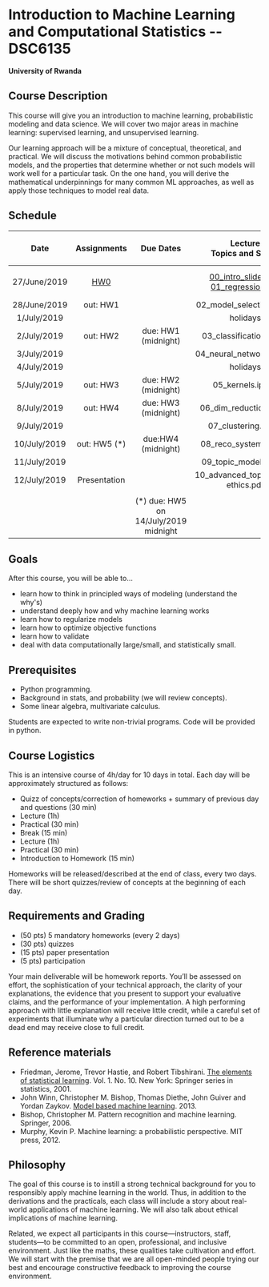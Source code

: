 # Introduction to Machine Learning and Computational Statistics -- DSC6135

**University of Rwanda**

## Course Description

This course will give you an introduction to machine learning, probabilistic modeling and data science. We will cover two major areas in machine learning: supervised learning, and unsupervised learning.

Our learning approach will be a mixture of conceptual, theoretical, and practical. We will discuss the motivations behind common probabilistic models, and the properties that determine whether or not such models will work well for a particular task. On the one hand, you will derive the mathematical underpinnings for many common ML approaches, as well as apply those techniques to model real data.

## Schedule

|  **Date** | **Assignments** | **Due Dates** | **Lecture<br/>Topics and Slides** | **Practicals, Readings, and Demos** | **Supplemental** |
| :---: | :---: | :---: | :---: | :---: | :---: |
|  27/June/2019 | [HW0](hw/hw0.md) |  | [00_intro_slides.pdf](slides/00_intro_slides.pdf) [01_regression.pdf](slides/01_regression.pdf) |  | [intro_numpy.ipynb](supplementary/intro_numpy.ipynb) ([web](supplementary/intro_numpy/intro_numpy.md)) [00_review_notes.pdf](slides/00_review_notes.pdf) |
|  28/June/2019 | out: HW1 |  | 02_model_selection.ipynb | git_tutorial.pdf | [learngitbranching.js.org/](https://learngitbranching.js.org/) |
|  1/July/2019 |  |  | holidays |  |  |
|  2/July/2019 | out: HW2 | due: HW1 (midnight) | 03_classification.ipynb |  |  |
|  3/July/2019 |  |  | 04_neural_networks.ipynb |  |  |
|  4/July/2019 |  |  | holidays |  |  |
|  5/July/2019 | out: HW3 | due: HW2 (midnight) | 05_kernels.ipynb |  |  |
|  8/July/2019 | out: HW4 | due: HW3 (midnight) | 06_dim_reduction.ipynb |  |  |
|  9/July/2019 |  |  | 07_clustering.ipynb |  |  |
|  10/July/2019 | out: HW5 (*) | due:HW4 (midnight) | 08_reco_systems.ipynb |  |  |
|  11/July/2019 |  |  | 09_topic_models.ipynb |  |  |
|  12/July/2019 | Presentation |  | 10_advanced_topics.ipynb ethics.pdf |  |  |
|   |  |  |  |  |  |
|   |  | (*) due: HW5 on 14/July/2019 midnight |  |  |  |



## Goals
After this course, you will be able to...

- learn how to think in principled ways of modeling (understand the why's)
- understand deeply how and why machine learning works
- learn how to regularize models
- learn how to optimize objective functions
- learn how to validate
- deal with data computationally large/small, and statistically small.

## Prerequisites

- Python programming.
- Background in stats, and probability (we will review concepts).
- Some linear algebra, multivariate calculus.

Students are expected to write non-trivial programs. Code will be provided in python.


## Course Logistics

This is an intensive course of 4h/day for 10 days in total. Each day will be approximately structured as follows:

* Quizz of concepts/correction of homeworks + summary of previous day and questions (30 min)
* Lecture (1h)
* Practical (30 min)
* Break (15 min)
* Lecture (1h)
* Practical (30 min)
* Introduction to Homework (15 min)


Homeworks will be released/described at the end of class, every two days.
There will be short quizzes/review of concepts at the beginning of each day.


## Requirements and Grading

- (50 pts) 5 mandatory homeworks (every 2 days)
- (30 pts) quizzes
- (15 pts) paper presentation
- (5 pts) participation

Your main deliverable will be homework reports. You’ll be assessed on effort, the sophistication of your technical approach, the clarity of your explanations, the evidence that you present to support your evaluative claims, and the performance of your implementation. A high performing approach with little explanation will receive little credit, while a careful set of experiments that illuminate why a particular direction turned out to be a dead end may
receive close to full credit.


## Reference materials

- Friedman, Jerome, Trevor Hastie, and Robert Tibshirani. [The elements of statistical learning](https://web.stanford.edu/~hastie/ElemStatLearn/). Vol. 1. No. 10. New York: Springer series in statistics, 2001.
- John Winn, Christopher M. Bishop, Thomas Diethe, John Guiver and Yordan Zaykov. [Model based machine learning](http://www.mbmlbook.com). 2013.
- Bishop, Christopher M. Pattern recognition and machine learning. Springer, 2006.
- Murphy, Kevin P. Machine learning: a probabilistic perspective. MIT press, 2012.


## Philosophy

The goal of this course is to instill a strong technical background for you to responsibly apply machine learning in the world. Thus, in addition to the derivations and the practicals, each class will include a story about real-world applications of machine learning. We will also talk about ethical implications of machine learning.

Related, we expect all participants in this course—instructors, staff, students—to be
committed to an open, professional, and inclusive environment. Just like the maths, these qualities take cultivation and effort. We will start with the premise that we are all open-minded people trying our best and encourage constructive feedback to improving the course environment.
